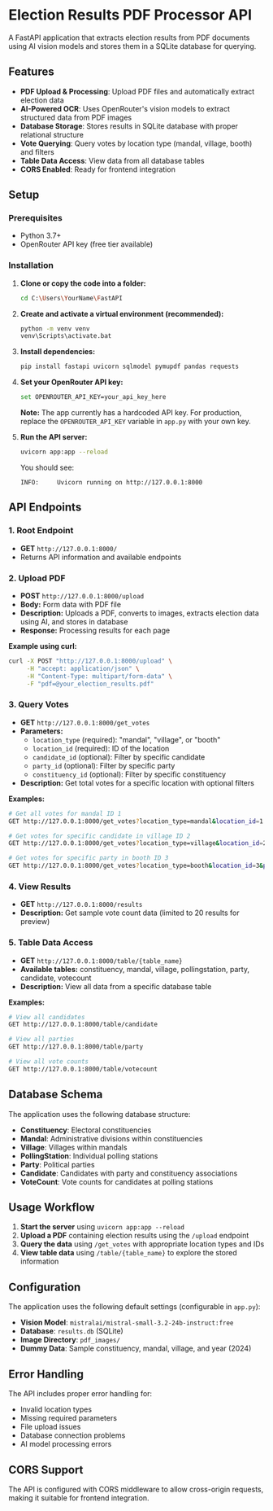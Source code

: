 # Election Results PDF Processor API

A FastAPI application that extracts election results from PDF documents using AI vision models and stores them in a SQLite database for querying.

## Features

- **PDF Upload & Processing**: Upload PDF files and automatically extract election data
- **AI-Powered OCR**: Uses OpenRouter's vision models to extract structured data from PDF images
- **Database Storage**: Stores results in SQLite database with proper relational structure
- **Vote Querying**: Query votes by location type (mandal, village, booth) and filters
- **Table Data Access**: View data from all database tables
- **CORS Enabled**: Ready for frontend integration

## Setup

### Prerequisites

- Python 3.7+
- OpenRouter API key (free tier available)

### Installation

1. **Clone or copy the code into a folder:**
   ```bash
   cd C:\Users\YourName\FastAPI
   ```

2. **Create and activate a virtual environment (recommended):**
   ```bash
   python -m venv venv
   venv\Scripts\activate.bat
   ```

3. **Install dependencies:**
   ```bash
   pip install fastapi uvicorn sqlmodel pymupdf pandas requests
   ```

4. **Set your OpenRouter API key:**
   ```bash
   set OPENROUTER_API_KEY=your_api_key_here
   ```
   
   **Note:** The app currently has a hardcoded API key. For production, replace the `OPENROUTER_API_KEY` variable in `app.py` with your own key.

5. **Run the API server:**
   ```bash
   uvicorn app:app --reload
   ```

   You should see:
   ```
   INFO:     Uvicorn running on http://127.0.0.1:8000
   ```

## API Endpoints

### 1. Root Endpoint
- **GET** `http://127.0.0.1:8000/`
- Returns API information and available endpoints

### 2. Upload PDF
- **POST** `http://127.0.0.1:8000/upload`
- **Body:** Form data with PDF file
- **Description:** Uploads a PDF, converts to images, extracts election data using AI, and stores in database
- **Response:** Processing results for each page

**Example using curl:**
```bash
curl -X POST "http://127.0.0.1:8000/upload" \
     -H "accept: application/json" \
     -H "Content-Type: multipart/form-data" \
     -F "pdf=@your_election_results.pdf"
```

### 3. Query Votes
- **GET** `http://127.0.0.1:8000/get_votes`
- **Parameters:**
  - `location_type` (required): "mandal", "village", or "booth"
  - `location_id` (required): ID of the location
  - `candidate_id` (optional): Filter by specific candidate
  - `party_id` (optional): Filter by specific party
  - `constituency_id` (optional): Filter by specific constituency
- **Description:** Get total votes for a specific location with optional filters

**Examples:**
```bash
# Get all votes for mandal ID 1
GET http://127.0.0.1:8000/get_votes?location_type=mandal&location_id=1

# Get votes for specific candidate in village ID 2
GET http://127.0.0.1:8000/get_votes?location_type=village&location_id=2&candidate_id=5

# Get votes for specific party in booth ID 3
GET http://127.0.0.1:8000/get_votes?location_type=booth&location_id=3&party_id=2
```

### 4. View Results
- **GET** `http://127.0.0.1:8000/results`
- **Description:** Get sample vote count data (limited to 20 results for preview)

### 5. Table Data Access
- **GET** `http://127.0.0.1:8000/table/{table_name}`
- **Available tables:** constituency, mandal, village, pollingstation, party, candidate, votecount
- **Description:** View all data from a specific database table

**Examples:**
```bash
# View all candidates
GET http://127.0.0.1:8000/table/candidate

# View all parties
GET http://127.0.0.1:8000/table/party

# View all vote counts
GET http://127.0.0.1:8000/table/votecount
```

## Database Schema

The application uses the following database structure:

- **Constituency**: Electoral constituencies
- **Mandal**: Administrative divisions within constituencies
- **Village**: Villages within mandals
- **PollingStation**: Individual polling stations
- **Party**: Political parties
- **Candidate**: Candidates with party and constituency associations
- **VoteCount**: Vote counts for candidates at polling stations

## Usage Workflow

1. **Start the server** using `uvicorn app:app --reload`
2. **Upload a PDF** containing election results using the `/upload` endpoint
3. **Query the data** using `/get_votes` with appropriate location types and IDs
4. **View table data** using `/table/{table_name}` to explore the stored information

## Configuration

The application uses the following default settings (configurable in `app.py`):

- **Vision Model**: `mistralai/mistral-small-3.2-24b-instruct:free`
- **Database**: `results.db` (SQLite)
- **Image Directory**: `pdf_images/`
- **Dummy Data**: Sample constituency, mandal, village, and year (2024)

## Error Handling

The API includes proper error handling for:
- Invalid location types
- Missing required parameters
- File upload issues
- Database connection problems
- AI model processing errors

## CORS Support

The API is configured with CORS middleware to allow cross-origin requests, making it suitable for frontend integration.

